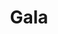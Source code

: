 ---
title: Gala
date: 
draft: false

# descripcion
description : Conjunto de aros pasantes y dije de plata y marquesita.

materials: Plata 925

color: 

dimensions: Largo dije 4,00 x 1,50 cm. Largo aros 2,50cm

code: 06-18-1060

type: "Conjuntos"

categories: []

price: $10.680,00

price_eftvo: $9.080,00

# Images
# first image will be shown in the product page
images:
  # - image: "images/path_to_image"
  # La ubicacion de las imagenes es imagenes/Conjuntos/Conjuntos.Aros y Dije/06-18-1060-gala
  - image: "./images/conjuntos/aros_y_dije/06-18-1060-gala_a.jpg"
  - image: "./images/conjuntos/aros_y_dije/06-18-1060-gala_b.jpg"
---